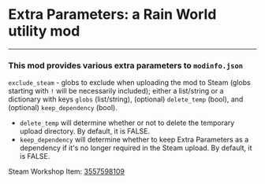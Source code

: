 
# Extra Parameters: a Rain World utility mod

---

### This mod provides various extra parameters to `modinfo.json`

`exclude_steam` - globs to exclude when uploading the mod to Steam (globs starting with `!` will be necessarily included); either a list/string or a dictionary with keys `globs` (list/string), (optional) `delete_temp` (bool), and (optional) `keep_dependency` (bool).

- `delete_temp` will determine whether or not to delete the temporary upload directory. By default, it is FALSE.
- `keep_dependency` will determine whether to keep Extra Parameters as a dependency if it's no longer required in the Steam upload. By default, it is FALSE.

Steam Workshop Item: [3557598109](https://steamcommunity.com/sharedfiles/filedetails/?id=3557598109)